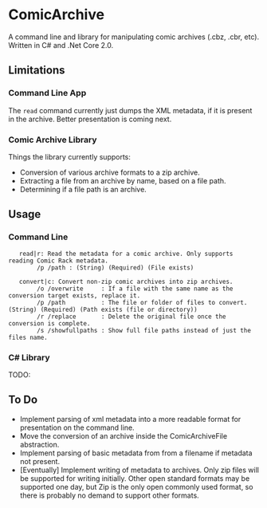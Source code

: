 # ComicArchive

A command line and library for manipulating comic archives (.cbz, .cbr, etc). Written in C# and .Net Core 2.0.

## Limitations

### Command Line App

The `read` command currently just dumps the XML metadata, if it is present in the archive. Better presentation is coming next.

### Comic Archive Library

Things the library currently supports:

- Conversion of various archive formats to a zip archive.
- Extracting a file from an archive by name, based on a file path.
- Determining if a file path is an archive.

## Usage

### Command Line

```
   read|r: Read the metadata for a comic archive. Only supports reading Comic Rack metadata.
        /p /path : (String) (Required) (File exists)

   convert|c: Convert non-zip comic archives into zip archives.
        /o /overwrite     : If a file with the same name as the conversion target exists, replace it.
        /p /path          : The file or folder of files to convert. (String) (Required) (Path exists (file or directory))
        /r /replace       : Delete the original file once the conversion is complete.
        /s /showfullpaths : Show full file paths instead of just the files name.
```

### C# Library

TODO:

## To Do

- Implement parsing of xml metadata into a more readable format for presentation on the command line.
- Move the conversion of an archive inside the ComicArchiveFile abstraction.
- Implement parsing of basic metadata from from a filename if metadata not present.
- [Eventually] Implement writing of metadata to archives. Only zip files will be supported for writing initially. Other open standard formats may be supported one day, but Zip is the only open commonly used format, so there is probably no demand to support other formats.
